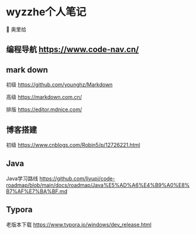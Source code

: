 # wyzzhe个人笔记

🐧 奥里给
## 编程导航 https://www.code-nav.cn/
## mark down
初级 https://github.com/younghz/Markdown

高级 https://markdown.com.cn/

排版 https://editor.mdnice.com/
## 博客搭建
初级 https://www.cnblogs.com/Robin5/p/12726221.html
## Java
Java学习路线 https://github.com/liyupi/code-roadmap/blob/main/docs/roadmap/Java%E5%AD%A6%E4%B9%A0%E8%B7%AF%E7%BA%BF.md

## Typora
老版本下载 https://www.typora.io/windows/dev_release.html
